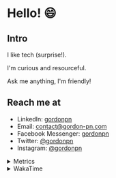 # Hello! 😄

## Intro

I like tech (surprise!).

I'm curious and resourceful.

Ask me anything, I'm friendly!

## Reach me at

- LinkedIn: [gordonpn](https://www.linkedin.com/in/gordonpn/)
- Email: [contact@gordon-pn.com](mailto:contact@gordon-pn.com)
- Facebook Messenger: [gordonpn](https://www.messenger.com/t/Gordonpn)
- Twitter: [@gordonpn](https://twitter.com/Gordonpn)
- Instagram: [@gordonpn](https://www.instagram.com/gordonpn/)

<details>
  <summary>Metrics</summary>

  <img align="center" src="https://github.com/gordonpn/gordonpn/blob/master/github-metrics.svg" alt="GitHub Metrics">

</details>

<details>
  <summary>WakaTime</summary>

  <!--START_SECTION:waka-->
📊 **This Week I Spent My Time On** 

```text
💬 Programming Languages: 
Java                     7 hrs 19 mins       ███████████████░░░░░░░░░░   60.75 % 
TypeScript               2 hrs 59 mins       ██████░░░░░░░░░░░░░░░░░░░   24.78 % 
Brazil Dependency Config 30 mins             █░░░░░░░░░░░░░░░░░░░░░░░░   04.21 % 
JSON                     16 mins             █░░░░░░░░░░░░░░░░░░░░░░░░   02.27 % 
Text                     15 mins             █░░░░░░░░░░░░░░░░░░░░░░░░   02.16 % 

🔥 Editors: 
Intellijidea             11 hrs 25 mins      ████████████████████████░   94.84 % 
VS Code                  37 mins             █░░░░░░░░░░░░░░░░░░░░░░░░   05.16 % 
```


 Last Updated on 21/04/2024 10:17:19 UTC
<!--END_SECTION:waka-->
</details>
